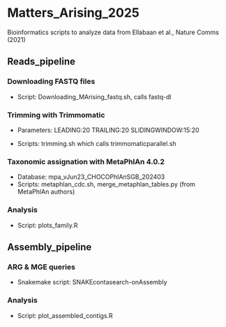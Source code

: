 # Matters_Arising_2025
Bioinformatics scripts to analyze data from Ellabaan et al., Nature Comms (2021)

## Reads_pipeline
### Downloading FASTQ files
- Script: Downloading_MArising_fastq.sh, calls fastq-dl

### Trimming with Trimmomatic
- Parameters:
LEADING:20 TRAILING:20 SLIDINGWINDOW:15:20

- Scripts: trimming.sh which calls trimmomaticparallel.sh

### Taxonomic assignation with MetaPhlAn 4.0.2
- Database: mpa_vJun23_CHOCOPhlAnSGB_202403
- Scripts: metaphlan_cdc.sh, merge_metaphlan_tables.py (from MetaPhlAn authors)

### Analysis
- Script: plots_family.R

## Assembly_pipeline
### ARG & MGE queries
- Snakemake script: SNAKEcontasearch-onAssembly

### Analysis
- Script: plot_assembled_contigs.R
